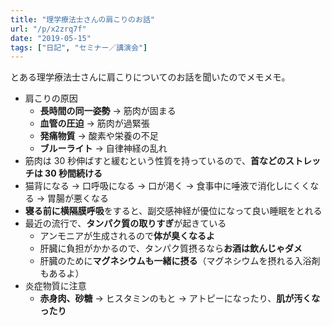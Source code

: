 ```yaml
---
title: "理学療法士さんの肩こりのお話"
url: "/p/x2zrq7f"
date: "2019-05-15"
tags: ["日記", "セミナー／講演会"]
---
```


とある理学療法士さんに肩こりについてのお話を聞いたのでメモメモ。

* 肩こりの原因
    * <b>長時間の同一姿勢</b> → 筋肉が固まる
    * <b>血管の圧迫</b> → 筋肉が過緊張
    * <b>発痛物質</b> → 酸素や栄養の不足
    * <b>ブルーライト</b> → 自律神経の乱れ
* 筋肉は 30 秒伸ばすと緩むという性質を持っているので、**首などのストレッチは 30 秒間続ける**
* 猫背になる → 口呼吸になる → 口が渇く → 食事中に唾液で消化しにくくなる → 胃腸が悪くなる
* **寝る前に横隔膜呼吸**をすると、副交感神経が優位になって良い睡眠をとれる
* 最近の流行で、**タンパク質の取りすぎ**が起きている
    * アンモニアが生成されるので**体が臭くなるよ**
    * 肝臓に負担がかかるので、タンパク質摂るなら**お酒は飲んじゃダメ**
    * 肝臓のために**マグネシウムも一緒に摂る**（マグネシウムを摂れる入浴剤もあるよ）
* 炎症物質に注意
    * **赤身肉、砂糖** → ヒスタミンのもと → アトピーになったり、**肌が汚くなったり**

